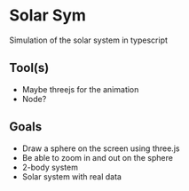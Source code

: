 # Solar Sym

Simulation of the solar system in typescript

## Tool(s)

- Maybe threejs for the animation
- Node?

## Goals

- Draw a sphere on the screen using three.js
- Be able to zoom in and out on the sphere
- 2-body system
- Solar system with real data
